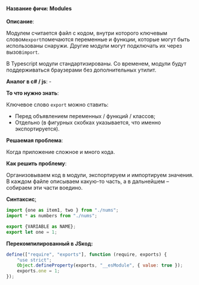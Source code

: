 #### **Название фичи: Modules**

**Описание**:

Модулем считается файл с кодом, внутри которого ключевым словом`export`помечаются переменные и функции, которые могут быть использованы снаружи. Другие модули могут подключать их через вызов`import`.

В Typescript модули стандартизированы. Со временем, модули будут поддерживаться браузерами без дополнительных утилит.

**Аналог в c\# / js**: -

**То что нужно знать**:

Ключевое слово `export` можно ставить:

* Перед объявлением переменных / функций / классов;
* Отдельно \(в фигурных скобках указывается, что именно экспортируется\).

**Решаемая проблема**:

Когда приложение сложное и много кода.

**Как решить проблему**:

Организовываем код в модули, экспортируем и импортируем значения. В каждом файле описываем какую-то часть, а в дальнейшем – собираем эти части воедино.

**Синтаксис**[:](https://citifox.ru/event/adidas-dance-battle/)

```js
import {one as item1, two } from "./nums";
import * as numbers from "./nums";

export {VARIABLE as NAME};
export let one = 1;
```

**Перекомпилированный в JSкод:**

```js
define(["require", "exports"], function (require, exports) {
    "use strict";
    Object.defineProperty(exports, "__esModule", { value: true });
    exports.one = 1;
});
```



